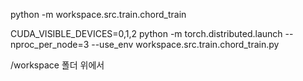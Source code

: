 python -m workspace.src.train.chord_train

CUDA_VISIBLE_DEVICES=0,1,2 python -m torch.distributed.launch --nproc_per_node=3 --use_env workspace.src.train.chord_train.py

/workspace 폴더 위에서